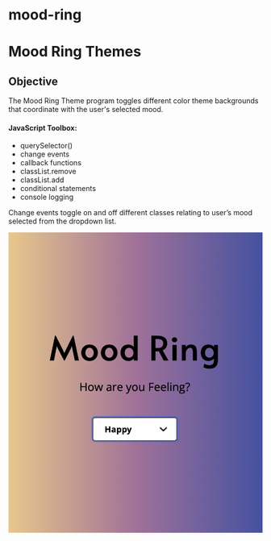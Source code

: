 # mood-ring

<h1><strong>Mood Ring Themes</strong></h1>

<h2>Objective</h2>
<p>The Mood Ring Theme program toggles different color theme backgrounds that coordinate with the user's selected mood.</p>

<h4>JavaScript Toolbox:</h4>

* querySelector()
* change events
* callback functions
* classList.remove
* classList.add
* conditional statements
* console logging 

<p>Change events toggle on and off different classes relating to user’s mood selected from the dropdown list.</p>

<img src="img/mood-ring.png"/>
